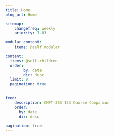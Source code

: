```yaml
---
title: Home
blog_url: Home

sitemap:
    changefreq: weekly
    priority: 1.03

modular_content:
    items: @self.modular

content:
  items: @self.children
  order:
        by: date
        dir: desc
  limit: 8
  pagination: true


feed:
    description: CMPT-363-153 Course Companion
    order:
      by: date
      dir: desc

pagination: true
---
```

